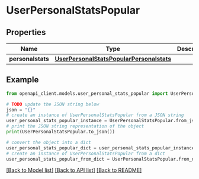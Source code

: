 # UserPersonalStatsPopular


## Properties

Name | Type | Description | Notes
------------ | ------------- | ------------- | -------------
**personalstats** | [**UserPersonalStatsPopularPersonalstats**](UserPersonalStatsPopularPersonalstats.md) |  | 

## Example

```python
from openapi_client.models.user_personal_stats_popular import UserPersonalStatsPopular

# TODO update the JSON string below
json = "{}"
# create an instance of UserPersonalStatsPopular from a JSON string
user_personal_stats_popular_instance = UserPersonalStatsPopular.from_json(json)
# print the JSON string representation of the object
print(UserPersonalStatsPopular.to_json())

# convert the object into a dict
user_personal_stats_popular_dict = user_personal_stats_popular_instance.to_dict()
# create an instance of UserPersonalStatsPopular from a dict
user_personal_stats_popular_from_dict = UserPersonalStatsPopular.from_dict(user_personal_stats_popular_dict)
```
[[Back to Model list]](../README.md#documentation-for-models) [[Back to API list]](../README.md#documentation-for-api-endpoints) [[Back to README]](../README.md)


